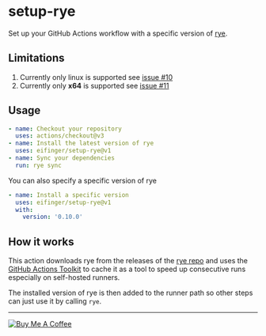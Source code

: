 # setup-rye

Set up your GitHub Actions workflow with a specific version of [rye](https://rye-up.com/).

## Limitations

1. Currently only linux is supported see [issue #10](https://github.com/eifinger/setup-rye/issues/10)
1. Currently only **x64** is supported see [issue #11](https://github.com/eifinger/setup-rye/issues/11)

## Usage

```yaml
- name: Checkout your repository
  uses: actions/checkout@v3
- name: Install the latest version of rye
  uses: eifinger/setup-rye@v1
- name: Sync your dependencies
  run: rye sync
```

You can also specify a specific version of rye

```yaml
- name: Install a specific version
  uses: eifinger/setup-rye@v1
  with:
    version: '0.10.0'
```

## How it works

This action downloads rye from the releases of the [rye repo](https://github.com/mitsuhiko/rye) and uses the [GitHub Actions Toolkit](https://github.com/actions/toolkit) to cache it as a tool to speed up consecutive runs especially on self-hosted runners.

The installed version of rye is then added to the runner path so other steps can just use it by calling `rye`.

---

<a href="https://www.buymeacoffee.com/eifinger" target="_blank"><img src="https://www.buymeacoffee.com/assets/img/custom_images/black_img.png" alt="Buy Me A Coffee" style="height: auto !important;width: auto !important;" ></a><br>
